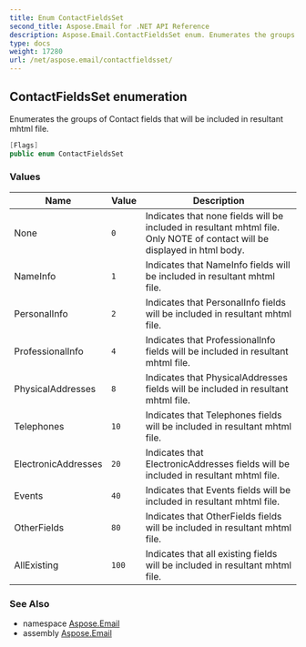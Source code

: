 ```yaml
---
title: Enum ContactFieldsSet
second_title: Aspose.Email for .NET API Reference
description: Aspose.Email.ContactFieldsSet enum. Enumerates the groups of Contact fields that will be included in resultant mhtml file
type: docs
weight: 17280
url: /net/aspose.email/contactfieldsset/
---
```

## ContactFieldsSet enumeration

Enumerates the groups of Contact fields that will be included in resultant mhtml file.

```csharp
[Flags]
public enum ContactFieldsSet
```

### Values

| Name | Value | Description |
| --- | --- | --- |
| None | `0` | Indicates that none fields will be included in resultant mhtml file. Only NOTE of contact will be displayed in html body. |
| NameInfo | `1` | Indicates that NameInfo fields will be included in resultant mhtml file. |
| PersonalInfo | `2` | Indicates that PersonalInfo fields will be included in resultant mhtml file. |
| ProfessionalInfo | `4` | Indicates that ProfessionalInfo fields will be included in resultant mhtml file. |
| PhysicalAddresses | `8` | Indicates that PhysicalAddresses fields will be included in resultant mhtml file. |
| Telephones | `10` | Indicates that Telephones fields will be included in resultant mhtml file. |
| ElectronicAddresses | `20` | Indicates that ElectronicAddresses fields will be included in resultant mhtml file. |
| Events | `40` | Indicates that Events fields will be included in resultant mhtml file. |
| OtherFields | `80` | Indicates that OtherFields fields will be included in resultant mhtml file. |
| AllExisting | `100` | Indicates that all existing fields will be included in resultant mhtml file. |

### See Also

* namespace [Aspose.Email](../../aspose.email/)
* assembly [Aspose.Email](../../)


